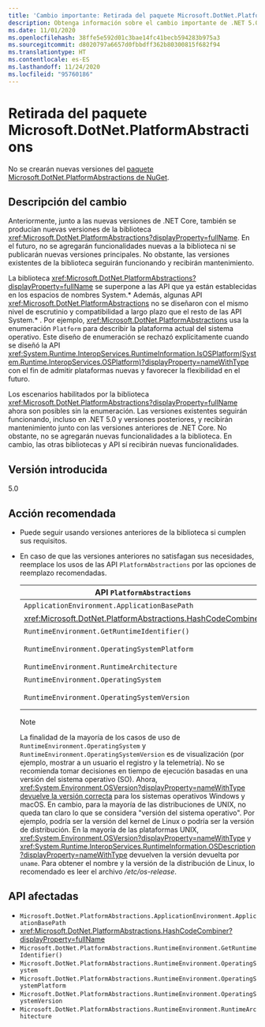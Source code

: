 ```yaml
---
title: 'Cambio importante: Retirada del paquete Microsoft.DotNet.PlatformAbstractions'
description: Obtenga información sobre el cambio importante de .NET 5.0 en las bibliotecas básicas de .NET en las que se ha quitado el paquete Microsoft.DotNet.PlatformAbstractions.
ms.date: 11/01/2020
ms.openlocfilehash: 38ffe5e592d01c3bae14fc41becb594283b975a3
ms.sourcegitcommit: d8020797a6657d0fbbdff362b80300815f682f94
ms.translationtype: HT
ms.contentlocale: es-ES
ms.lasthandoff: 11/24/2020
ms.locfileid: "95760186"
---
```

# <a name="microsoftdotnetplatformabstractions-package-removed"></a>Retirada del paquete Microsoft.DotNet.PlatformAbstractions

No se crearán nuevas versiones del [paquete Microsoft.DotNet.PlatformAbstractions de NuGet](https://www.nuget.org/packages/Microsoft.DotNet.PlatformAbstractions/).

## <a name="change-description"></a>Descripción del cambio

Anteriormente, junto a las nuevas versiones de .NET Core, también se producían nuevas versiones de la biblioteca <xref:Microsoft.DotNet.PlatformAbstractions?displayProperty=fullName>. En el futuro, no se agregarán funcionalidades nuevas a la biblioteca ni se publicarán nuevas versiones principales. No obstante, las versiones existentes de la biblioteca seguirán funcionando y recibirán mantenimiento.

La biblioteca <xref:Microsoft.DotNet.PlatformAbstractions?displayProperty=fullName> se superpone a las API que ya están establecidas en los espacios de nombres System.\* Además, algunas API <xref:Microsoft.DotNet.PlatformAbstractions> no se diseñaron con el mismo nivel de escrutinio y compatibilidad a largo plazo que el resto de las API System.\* . Por ejemplo, <xref:Microsoft.DotNet.PlatformAbstractions> usa la enumeración `Platform` para describir la plataforma actual del sistema operativo. Este diseño de enumeración se rechazó explícitamente cuando se diseñó la API <xref:System.Runtime.InteropServices.RuntimeInformation.IsOSPlatform(System.Runtime.InteropServices.OSPlatform)?displayProperty=nameWithType> con el fin de admitir plataformas nuevas y favorecer la flexibilidad en el futuro.

Los escenarios habilitados por la biblioteca <xref:Microsoft.DotNet.PlatformAbstractions?displayProperty=fullName> ahora son posibles sin la enumeración. Las versiones existentes seguirán funcionando, incluso en .NET 5.0 y versiones posteriores, y recibirán mantenimiento junto con las versiones anteriores de .NET Core. No obstante, no se agregarán nuevas funcionalidades a la biblioteca. En cambio, las otras bibliotecas y API sí recibirán nuevas funcionalidades.

## <a name="version-introduced"></a>Versión introducida

5.0

## <a name="recommended-action"></a>Acción recomendada

- Puede seguir usando versiones anteriores de la biblioteca si cumplen sus requisitos.

- En caso de que las versiones anteriores no satisfagan sus necesidades, reemplace los usos de las API `PlatformAbstractions` por las opciones de reemplazo recomendadas.

  | API `PlatformAbstractions` | Reemplazo recomendado |
  |-|-|
  | `ApplicationEnvironment.ApplicationBasePath` | <xref:System.AppContext.BaseDirectory?displayProperty=nameWithType> |
  | <xref:Microsoft.DotNet.PlatformAbstractions.HashCodeCombiner> | <xref:System.HashCode?displayProperty=nameWithType> |
  | `RuntimeEnvironment.GetRuntimeIdentifier()` | <xref:System.Runtime.InteropServices.RuntimeInformation.RuntimeIdentifier?displayProperty=nameWithType> |
  | `RuntimeEnvironment.OperatingSystemPlatform` | <xref:System.Runtime.InteropServices.RuntimeInformation.IsOSPlatform(System.Runtime.InteropServices.OSPlatform)?displayProperty=nameWithType> |
  | `RuntimeEnvironment.RuntimeArchitecture` | <xref:System.Runtime.InteropServices.RuntimeInformation.ProcessArchitecture?displayProperty=nameWithType> |
  | `RuntimeEnvironment.OperatingSystem` | <xref:System.Runtime.InteropServices.RuntimeInformation.OSDescription?displayProperty=nameWithType> |
  | `RuntimeEnvironment.OperatingSystemVersion` | <xref:System.Runtime.InteropServices.RuntimeInformation.OSDescription?displayProperty=nameWithType> y <xref:System.Environment.OSVersion?displayProperty=nameWithType> |

  > [!NOTE]
  > La finalidad de la mayoría de los casos de uso de `RuntimeEnvironment.OperatingSystem` y `RuntimeEnvironment.OperatingSystemVersion` es de visualización (por ejemplo, mostrar a un usuario el registro y la telemetría). No se recomienda tomar decisiones en tiempo de ejecución basadas en una versión del sistema operativo (SO). Ahora, <xref:System.Environment.OSVersion?displayProperty=nameWithType> [devuelve la versión correcta](environment-osversion-returns-correct-version.md) para los sistemas operativos Windows y macOS. En cambio, para la mayoría de las distribuciones de UNIX, no queda tan claro lo que se considera "versión del sistema operativo". Por ejemplo, podría ser la versión del kernel de Linux o podría ser la versión de distribución. En la mayoría de las plataformas UNIX, <xref:System.Environment.OSVersion?displayProperty=nameWithType> y <xref:System.Runtime.InteropServices.RuntimeInformation.OSDescription?displayProperty=nameWithType> devuelven la versión devuelta por `uname`. Para obtener el nombre y la versión de la distribución de Linux, lo recomendado es leer el archivo */etc/os-release*.

## <a name="affected-apis"></a>API afectadas

- `Microsoft.DotNet.PlatformAbstractions.ApplicationEnvironment.ApplicationBasePath`
- <xref:Microsoft.DotNet.PlatformAbstractions.HashCodeCombiner?displayProperty=fullName>
- `Microsoft.DotNet.PlatformAbstractions.RuntimeEnvironment.GetRuntimeIdentifier()`
- `Microsoft.DotNet.PlatformAbstractions.RuntimeEnvironment.OperatingSystem`
- `Microsoft.DotNet.PlatformAbstractions.RuntimeEnvironment.OperatingSystemPlatform`
- `Microsoft.DotNet.PlatformAbstractions.RuntimeEnvironment.OperatingSystemVersion`
- `Microsoft.DotNet.PlatformAbstractions.RuntimeEnvironment.RuntimeArchitecture`

<!--

### Category

Core .NET libraries

### Affected APIs

- `P:Microsoft.DotNet.PlatformAbstractions.ApplicationEnvironment.ApplicationBasePath`
- `T:Microsoft.DotNet.PlatformAbstractions.HashCodeCombiner`
- `M:Microsoft.DotNet.PlatformAbstractions.RuntimeEnvironment.GetRuntimeIdentifier`
- `P:Microsoft.DotNet.PlatformAbstractions.RuntimeEnvironment.OperatingSystem`
- `P:Microsoft.DotNet.PlatformAbstractions.RuntimeEnvironment.OperatingSystemPlatform`
- `P:Microsoft.DotNet.PlatformAbstractions.RuntimeEnvironment.OperatingSystemVersion`
- `P:Microsoft.DotNet.PlatformAbstractions.RuntimeEnvironment.RuntimeArchitecture`

-->
